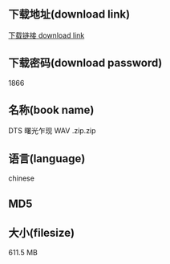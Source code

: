 ## 下载地址(download link)
[下载链接 download link](https://voluble-croquembouche-d321dc.netlify.app/?s=DTS+%E6%9B%99%E5%85%89%E4%B9%8D%E7%8E%B0+WAV+.zip)

## 下载密码(download password)
1866

## 名称(book name)
DTS 曙光乍现 WAV .zip.zip

## 语言(language)
chinese

## MD5


## 大小(filesize)
611.5 MB
